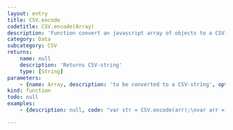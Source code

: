 ```yaml
---
layout: entry
title: CSV.encode
codetitle: CSV.encode(Array)
description: 'Function convert an javascript array of objects to a CSV-string.'
category: Data
subcategory: CSV
returns:
    name: null
    description: 'Returns CSV-string'
    type: [String]
parameters:
    - {name: Array, description: 'to be converted to a CSV-string', optional: false, type: [Array]}
kind: function
todo: null
examples:
    - {description: null, code: "var str = CSV.encode(arr);\nvar arr = CSV.decode(str);"}

---
```

